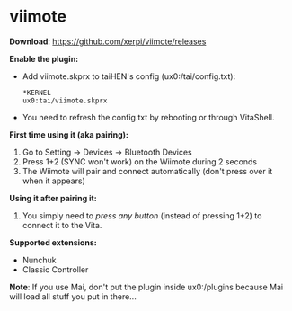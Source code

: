 # viimote

**Download**: https://github.com/xerpi/viimote/releases

**Enable the plugin:**

* Add viimote.skprx to taiHEN's config (ux0:/tai/config.txt):
	```
	*KERNEL
	ux0:tai/viimote.skprx
	```
* You need to refresh the config.txt by rebooting or through VitaShell.

**First time using it (aka pairing):**
1. Go to Setting -> Devices -> Bluetooth Devices
2. Press 1+2 (SYNC won't work) on the Wiimote during 2 seconds
3. The Wiimote will pair and connect automatically (don't press over it when it appears)

**Using it after pairing it:**
1. You simply need to *press any button* (instead of pressing 1+2) to connect it to the Vita.

**Supported extensions:**
* Nunchuk
* Classic Controller

**Note**: If you use Mai, don't put the plugin inside ux0:/plugins because Mai will load all stuff you put in there...
